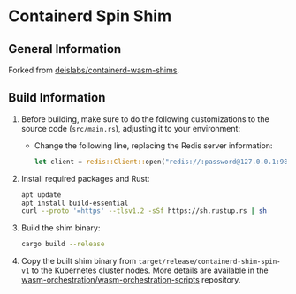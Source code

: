 # Containerd Spin Shim

## General Information

Forked from [deislabs/containerd-wasm-shims](https://github.com/deislabs/containerd-wasm-shims).

## Build Information

1. Before building, make sure to do the following customizations to the source code (`src/main.rs`), adjusting it to your environment:

    - Change the following line, replacing the Redis server information:

        ```rust
        let client = redis::Client::open("redis://:password@127.0.0.1:9898?db=0");
        ```

2. Install required packages and Rust:

    ```bash
    apt update
    apt install build-essential
    curl --proto '=https' --tlsv1.2 -sSf https://sh.rustup.rs | sh
    ```

3. Build the shim binary:

    ```bash
    cargo build --release
    ```

4. Copy the built shim binary from `target/release/containerd-shim-spin-v1` to the Kubernetes cluster nodes. More details are available in the [wasm-orchestration/wasm-orchestration-scripts](https://github.com/wasm-orchestration/wasm-orchestration-scripts) repository.